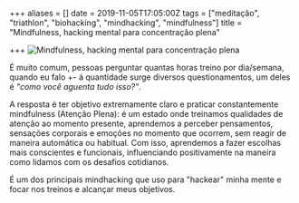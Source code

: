 +++
aliases = []
date = 2019-11-05T17:05:00Z
tags = ["meditação", "triathlon", "biohacking", "mindhacking", "mindfulness"]
title = "Mindfulness, hacking mental para concentração plena"

+++
![Mindfulness, hacking mental para concentração plena](/blog/Mindfulness-meditation-2019-11-05.jpeg "Mindfulness, hacking mental para concentração plena")

É muito comum, pessoas perguntar quantas horas treino por dia/semana, quando eu falo +- á quantidade surge diversos questionamentos, um deles é _"como você aguenta tudo isso?"_.

A resposta é ter objetivo extremamente claro e praticar constantemente mindfulness (Atenção Plena): é um estado onde treinamos qualidades de atenção ao momento presente, aprendemos a perceber pensamentos, sensações corporais e emoções no momento que ocorrem, sem reagir de maneira automática ou habitual. Com isso, aprendemos a fazer escolhas mais conscientes e funcionais, influenciando positivamente na maneira como lidamos com os desafios cotidianos.

É um dos principais mindhacking que uso para "hackear" minha mente e focar nos treinos e alcançar meus objetivos.
